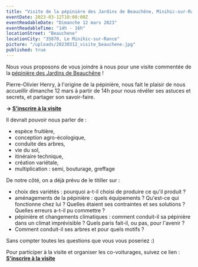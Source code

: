```yaml
---
title: "Visite de la pépinière des Jardins de Beauchêne, Minihic-sur-Rance"
eventDate: 2023-03-12T10:00:00Z
eventReadableDate: "Dimanche 12 mars 2023"
eventReadableTime: "14h - 16h"
locationStreet: "Beauchene"
locationCity: "35870, Le Minihic-sur-Rance"
picture: "/uploads/20230312_visite_beauchene.jpg"
published: true
---
```


Nous vous proposons de vous joindre à nous pour une visite commentée de la [pépinière des Jardins de Beauchêne](https://les-jardins-de-beauchene.com/pepiniere/) !

Pierre-Olivier Henry, à l'origine de la pépinière, nous fait le plaisir de nous accueillir dimanche 12 mars à partir de 14h pour nous révéler ses astuces et secrets, et partager son savoir-faire.

**-> [S'inscrire à la visite](https://framaforms.org/visite-de-la-pepiniere-des-jardins-de-beauchene-avec-les-vigiliantes-1674686168)**

<!--more-->

Il devrait pouvoir nous parler de :

- espèce fruitière,
- conception agro-écologique,
- conduite des arbres,
- vie du sol,
- itinéraire technique,
- création variétale,
- multiplication : semi, bouturage, greffage

De notre côté, on a déjà prévu de le titiller sur :

- choix des variétés : pourquoi a-t-il choisi de produire ce qu'il produit ?
- aménagements de la pépinière : quels équipements ? Qu'est-ce qui fonctionne chez lui ? Quelles étaient ses contraintes et ses solutions ? Quelles erreurs a-t-il pu commettre ?
- pépinière et changements climatiques : comment conduit-il sa pépinière dans un climat imprévisible ? Quels paris fait-il, ou pas, pour l'avenir ?
- Comment conduit-il ses arbres et pour quels motifs ?

Sans compter toutes les questions que vous vous poseriez :)


Pour participer à la visite et organiser les co-voiturages, suivez ce lien :  **[S'inscrire à la visite](https://framaforms.org/visite-de-la-pepiniere-des-jardins-de-beauchene-avec-les-vigiliantes-1674686168)**



